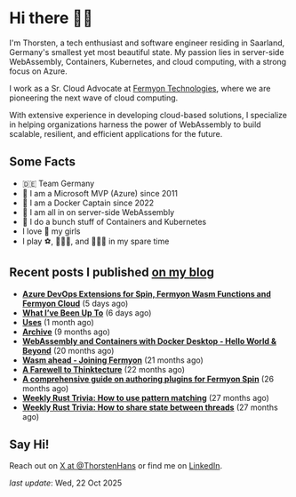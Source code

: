 # Hi there 👋🏼

I'm Thorsten, a tech enthusiast and software engineer residing in Saarland, Germany's smallest yet most beautiful state. My passion lies in server-side WebAssembly, Containers, Kubernetes, and cloud computing, with a strong focus on Azure.

I work as a Sr. Cloud Advocate at [Fermyon Technologies](https://fermyon.com), where we are pioneering the next wave of cloud computing.

With extensive experience in developing cloud-based solutions, I specialize in helping organizations harness the power of WebAssembly to build scalable, resilient, and efficient applications for the future.

## Some Facts

- 🇩🇪 Team Germany
- 🔷 I am a Microsoft MVP (Azure) since 2011
- 🔷 I am a Docker Captain since 2022
- 💜 I am all in on server-side WebAssembly
- 🐳 I do a bunch stuff of Containers and Kubernetes
- I love 💞 my girls
- I play ⚽️, 🏃🏻‍♂️, and 🚴🏼‍♂️ in my spare time

## Recent posts I published [on my blog](https://thorsten-hans.com)

- **[Azure DevOps Extensions for Spin, Fermyon Wasm Functions and Fermyon Cloud](https://www.thorsten-hans.com/azure-devops-extensions-for-spin-fc-and-fwf/)** (5 days ago)
- **[What I’ve Been Up To](https://www.thorsten-hans.com/whats-ive-been-up-to/)** (6 days ago)
- **[Uses](https://www.thorsten-hans.com/uses/)** (1 month ago)
- **[Archive](https://www.thorsten-hans.com/archive/)** (9 months ago)
- **[WebAssembly and Containers with Docker Desktop - Hello World & Beyond](https://www.thorsten-hans.com/webassembly-and-containers-with-docker-desktop-hello-world-and-beyond/)** (20 months ago)
- **[Wasm ahead - Joining Fermyon](https://www.thorsten-hans.com/wasm-ahead-joining-fermyon/)** (21 months ago)
- **[A Farewell to Thinktecture](https://www.thorsten-hans.com/farewell-to-thinktecture/)** (22 months ago)
- **[A comprehensive guide on authoring plugins for Fermyon Spin](https://www.thorsten-hans.com/comprehensive-guide-on-authoring-plugins-for-fermyon-spin/)** (26 months ago)
- **[Weekly Rust Trivia: How to use pattern matching](https://www.thorsten-hans.com/weekly-rust-trivia-pattern-matching/)** (27 months ago)
- **[Weekly Rust Trivia: How to share state between threads](https://www.thorsten-hans.com/weekly-rust-trivia-share-state-between-threads/)** (27 months ago)

## Say Hi!

Reach out on [X at @ThorstenHans](https://twitter.com/ThorstenHans) or find me on [LinkedIn](https://linkedin.com/in/ThorstenHans).

_last update_: Wed, 22 Oct 2025
